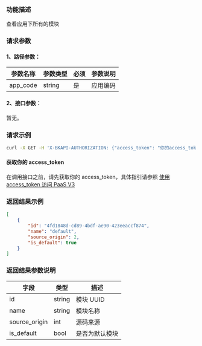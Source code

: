 ### 功能描述
查看应用下所有的模块


### 请求参数

#### 1、路径参数：

| 参数名称 | 参数类型 | 必须 | 参数说明 |
| -------- | -------- | ---- | -------- |
| app_code | string   | 是   | 应用编码  |

#### 2、接口参数：
暂无。

### 请求示例
```bash
curl -X GET -H 'X-BKAPI-AUTHORIZATION: {"access_token": "你的access_token"}' http://bkapi.example.com/api/bkpaas3/prod/bkapps/applications/{app_code}/modules/
```
#### 获取你的 access_token
在调用接口之前，请先获取你的 access_token，具体指引请参照 [使用 access_token 访问 PaaS V3](https://bk.tencent.com/docs/markdown/PaaS3.0/topics/paas/access_token)

### 返回结果示例
```json
[
    {
        "id": "4fd1848d-cd89-4bdf-ae90-423eeaccf874",
        "name": "default",
        "source_origin": 2,
        "is_default": true
    }
]
```

### 返回结果参数说明

| 字段         | 类型   | 描述       |
| ------------ | ------ | ---------- |
| id           | string | 模块 UUID  |
| name         | string | 模块名称   |
| source_origin| int    | 源码来源   |
| is_default   | bool   | 是否为默认模块 |